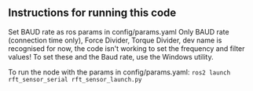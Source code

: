 ## Instructions for running this code

Set BAUD rate as ros params in config/params.yaml
Only BAUD rate (connection time only), Force Divider, Torque Divider, dev name is recognised for now, the code isn't working to set the frequency and filter values!
To set these and the Baud rate, use the Windows utility.

To run the node with the params in config/params.yaml:
```ros2 launch rft_sensor_serial rft_sensor_launch.py```
